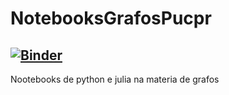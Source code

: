 # NotebooksGrafosPucpr
[![Binder](https://mybinder.org/badge_logo.svg)](https://mybinder.org/v2/gh/allanvobraun/NotebooksGrafosPucpr/master)
-------
Nootebooks de python e julia na materia de grafos
